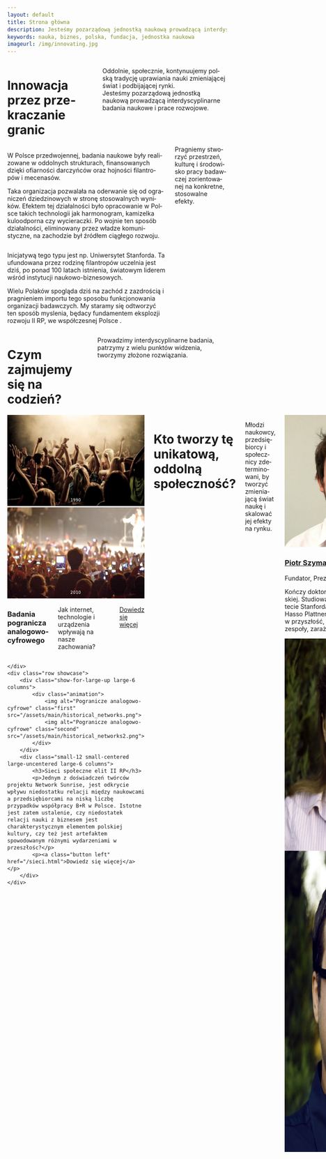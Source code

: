 ```yaml
---
layout: default
title: Strona główna
description: Jesteśmy pozarządową jednostką naukową prowadzącą interdyscyplinarne badania naukowe i prace rozwojowe. Poznaj nasze projekty i ludzi, dzięki którym się spełniają.  
keywords: nauka, biznes, polska, fundacja, jednostka naukowa
imageurl: /img/innovating.jpg
---
```



<div id="innovating">
	<!--- https://www.flickr.com/photos/gsfc/4398656115 -->
	<div class="row large-collapse valign-middle" >
		<div class="small-11 large-8 text-center columns" >
			<h1>Inno­wa­cja przez prze­kra­cza­nie granic</h1>
			<p>Oddol­nie, spo­łecz­nie, kon­ty­nu­ujemy pol­ską tra­dy­cję upra­wia­nia nauki zmie­nia­ją­cej świat i pod­bi­ja­ją­cej rynki. <br /> Jesteśmy pozarządową jednostką naukową prowadzącą interdyscyplinarne badania naukowe i prace rozwojowe.</p>
		</div>
	</div>
</div>
<div class="columns small-12 small-centered large-10 large-centered">
	<div class="row showcase">
		<div class="small-12 large-6 column">
			<p>W Pol­sce przed­wo­jen­nej, bada­nia naukowe były reali­zo­wane w oddol­nych struk­tu­rach, finan­so­wa­nych dzięki ofiar­no­ści dar­czyń­ców oraz hoj­no­ści filan­tro­pów i mecenasów.</p>
			<p>Taka orga­ni­za­cja pozwa­lała na ode­rwa­nie się od ogra­ni­czeń dzie­dzi­no­wych w stronę sto­so­wal­nych wyni­ków. Efek­tem tej dzia­łal­no­ści było opra­co­wa­nie w Pol­sce takich tech­no­lo­gii jak har­mo­no­gram, kami­zelka kulo­od­porna czy wycieraczki. Po woj­nie ten spo­sób dzia­łal­no­ści, eli­mi­no­wany przez wła­dze komu­ni­styczne, na zacho­dzie był źró­dłem cią­głego roz­woju.</p>
		</div>
		<div class="small-12 large-6 column">
			<p> Ini­cja­tywą tego typu jest np. Uni­wer­sy­tet Stanforda. Ta ufun­do­wana przez rodzinę filan­tro­pów uczel­nia jest dziś, po ponad 100 latach ist­nie­nia, świa­to­wym lide­rem wśród insty­tu­cji naukowo-biznesowych.</p>
			<p>Wielu Polaków spogląda dziś na zachód z zazdrością i pragnieniem importu tego sposobu funkcjonowania organizacji badawczych. My staramy się odtworzyć ten sposób mysle­nia, będacy fun­da­men­tem eks­plo­zji roz­woju II RP, we współczesnej Polsce .</p>
		</div>
	</div>
	<div class="row showcase">
		<div class="large-6 large-centered column panel alert text-center">
		Pra­gniemy stwo­rzyć prze­strzeń, kul­turę i śro­do­wi­sko pracy badaw­czej zorien­to­wa­nej na kon­kretne, sto­so­walne efekty.
		</div>
	</div>
</div>

<div id="projects">
	<!--- https://www.flickr.com/photos/gsfc/4398656115 -->
	<div class="row large-collapse valign-middle" >
		<div class="small-11 large-12 columns" >
			<h1>Czym zajmujemy się na codzień?</h1>
			<p>Prowadzimy interdyscyplinarne badania, patrzymy z wielu punktów widzenia, tworzymy złożone rozwiązania.</p>
		</div>
	</div>
</div>
<div class="columns small-12 small-centered large-10 large-centered">
	<div class="row showcase">
		<div class="show-for-large-up large-6 columns">
			<div class="animation">
				<img alt="Pogranicze analogowo-cyfrowe" class="first" src="/assets/main/reimagination1.png">
				<img alt="Pogranicze analogowo-cyfrowe" class="second" src="/assets/main/reimagination2.png">
			</div>
		</div>
		<div class="small-12 small-centered  large-uncentered large-6 columns">
			<h3 class="recent-lesson-title">Badania pogranicza analogowo-cyfrowego</h3>
			<p>Jak internet, technologie i urządzenia wpływają na nasze zachowania?</p>
			<p><a class="button left" href="/pogranicze.html">Dowiedz się więcej</a></p>
		</div>

	</div>
	<div class="row showcase">
		<div class="show-for-large-up large-6 columns">
			<div class="animation">
				<img alt="Pogranicze analogowo-cyfrowe" class="first" src="/assets/main/historical_networks.png">
				<img alt="Pogranicze analogowo-cyfrowe" class="second" src="/assets/main/historical_networks2.png">
			</div>
		</div>
		<div class="small-12 small-centered  large-uncentered large-6 columns">
			<h3>Sieci społeczne elit II RP</h3>
			<p>Jednym z doświadczeń twórców projektu Network Sunrise, jest odkrycie wpływu niedostatku relacji między naukowcami a przedsiębiorcami na niską liczbę przypadków współpracy B+R w Polsce. Istotne jest zatem ustalenie, czy niedostatek relacji nauki z biznesem jest charakterystycznym elementem polskiej kultury, czy też jest artefaktem spowodowanym różnymi wydarzeniami w przeszłośc?</p>
			<p><a class="button left" href="/sieci.html">Dowiedz się więcej</a></p>
		</div>
	</div>
</div>

<div id="people">
	<!--- https://www.flickr.com/photos/gsfc/4398656115 -->
	<div class="row large-collapse valign-middle" >
		<div class="small-11 large-12 columns" >
			<h1>Kto two­rzy tę uni­ka­tową, oddolną społeczność?</h1>
			<p>Mło­dzi naukowcy, przed­się­biorcy i spo­łecz­nicy zde­ter­mi­no­wani, by two­rzyć zmie­nia­jącą świat naukę i ska­lo­wać jej efekty na rynku.</p>
		</div>
	</div>
</div>


<div class="columns small-12 small-centered large-10 large-centered">
		<div class="row showcase">
			<div class="large-4 column">
				<img class="avatar" alt="Piotr Szymański - Prezes Fundacji illimites" src="/assets/people/piotr_szymanski.jpg">
				<h3><a href="">Piotr Szy­mań­ski</a></h3>
				<p class="job-title">Fun­da­tor, Prezes</p>
				<p class="short-bio">Koń­czy dok­to­rat na Poli­tech­nice Wro­cław­skiej. Stu­dio­wał i odby­wał staże na Uni­wer­sy­te­cie Stan­forda i w pry­wat­nym Insty­tu­cie Hasso Plat­t­nera w Pocz­da­mie.Pro­wa­dzi nas w przy­szłość, pisze granty, orga­ni­zuje zespoły, zaraża pasją.</p>
				<p></p>
			</div>
			<div class="large-4 columns">
				<img class="avatar" alt="Ewa Zduńczyk - Wiceprezes Fundacji illimites" src="/assets/people/ewa_zdunczyk.jpg">
				<h3><a href="">Ewa Zduń­czyk</a></h3>
				<p class="job-title">Fun­da­torka, Wiceprezes</p>
				<p class="short-bio">Absol­wentka bio­tech­no­lo­gii na Uni­wer­sy­te­cie Wro­cław­skim. Pracowała w instytutach w Kopen­ha­dze i Paryżu. Obec­nie kie­row­nik Ośrodka Badawczo-Rozwojowego w Woje­wódz­kim Szpi­talu Spe­cja­li­stycz­nym we Wro­cła­wiu. W fundacji ana­li­zuje pro­jekty, pil­nuje ter­mi­nów i spra­wia, że wszystko jest dopięte na ostatni guzik.</p>
				<p></p>
			</div>
			<div class="large-4 columns">
				<img class="avatar" alt="Maciej Karczewski - Wiceprezes Fundacji illimites" src="/assets/people/maciej_karczewski.jpg">
				<h3><a href="">Maciej Kar­czew­ski</a></h3>
				<p class="job-title">Fun­da­tor, Wiceprezes</p>
				<p class="short-bio">Absol­went bioma­te­ma­tyki na Uniwer­sy­te­cie Wrocław­skim. Specja­li­zuje się w zasto­so­wa­niach Stocha­styki i Staty­styki, głów­nie w naukach biolo­gicz­nych. Pra­cuje w inter­dy­scy­pli­nar­nym projek­cie Wro­Vasc, gdzie opraco­wuje dane staty­styczne na potrzeby leka­rzy.</p>
			</div>
	</div>
	<div class="row">
		<div class="large-4 columns">
			<h3><a href="">Andrzej Chmiel</a></a></h3>
			<p class="job-title">Psy­cho­log, Filozof</p>
			<p class="short-bio">Dok­tor psy­cho­lo­gii, absol­went Uni­wer­sy­tetu Wro­cław­skiego, pra­cuje w Dol­no­ślą­skiej Szkole Wyż­szej. Pro­wa­dzi bada­nia, ani­muje, pasjo­nuje się psy­cho­lo­gią este­tyki i sztuki, w tym archi­tek­tury, a także psy­cho­so­cjo­lo­gią Internetu. W fundacji kieruje badaniami nad <a href="/pogranicze.html">pograniczem analogowo-cyfrowym</a>.</p>
		</div>
		<div class="large-4 columns">
			<h3><a href="">Renata Madziara</a></h3>
			<p class="job-title">Histo­ryk</p>
			<p class="short-bio">Dok­tor histo­rii, absol­wentka Uni­wer­sy­tetu Wro­cław­skiego. Pasjo­nuje się histo­rią tech­niki i lokal­nych spo­łecz­no­ści. Pro­wa­dzi wła­sne wydaw­nic­two Biblio­theca Sile­siana. Została wyróż­niona przez Ośro­dek Pamięć i Przy­szłość we Wro­cła­wiu – została lau­re­atką <span class="caps">III</span> edy­cji kon­kursu dla mło­dego naukowca. W fundacji zajmuje się badaniami nad <a href="/sieci.html">sieciami społecznymi elit II RP</a></p>
		</div>
		<div class="large-4 columns">
				<img class="avatar" alt="Maciej Kamiński - Przewodniczący Kapituły Fundacji illimites" src="/assets/people/maciej_kaminski.jpg">
				<h3><a href="">Maciej Kamiń­ski</a></h3>
				<p class="job-title">Fun­da­tor, Prze­wod­ni­czący Kapituły</p>
				<p class="short-bio">Absol­went infor­ma­tyki Wydziału Pod­sta­wo­wych Pro­ble­mów Tech­niki Poli­tech­niki Wro­cław­skiej. Pra­cuje w Kate­drze Pla­no­wa­nia Prze­strzen­nego na Poli­tech­nice Wro­cław­skiej razem z prof. Tade­uszem Zip­se­rem.</p>
		</div>
	</div>
	<div class="row  showcase">
		<div class="panel large-6 large-centered columns text-center">
			<p class="sub-headline home-instructors">Te osoby, to tylko kilku naszych fan­ta­stycz­nych ludzi, któ­rzy dzia­ła­jąc oddol­nie zmie­niają na trwałe obli­cze pol­skiej&nbsp;nauki!</p>
			<p class="button alert">Poznaj wszystkich!</p>
		</div>
	</div>